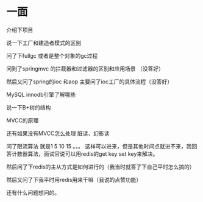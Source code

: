 

# 一面

介绍下项目

说一下工厂和建造者模式的区别

问了下fullgc 或者是整个对象的gc过程

问到了springmvc 的拦截器和过滤器的区别和应用场景 （没答好）

然后又问了spring的ioc 和aop 主要问了ioc工厂的具体流程（没答好）

MySQL innodb引擎了解哪些

说一下B+树的结构

MVCC的原理

还有如果没有MVCC怎么处理 脏读、幻影读

问了限流算法 就是1 5 10 15 。。。 这样可以进来，但是其他时间点就进不来，我回答计数器算法，面试官说可以用redis的get key set key来解决。

然后问了下redis的主从方式是如何进行的（我当时就答了下自己平时怎么搞的）

然后又问了下我平时用redis用来干嘛（我说的点赞功能）

还有什么问题想问的。
